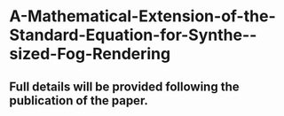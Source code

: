 # A-Mathematical-Extension-of-the-Standard-Equation-for-Synthe--sized-Fog-Rendering
## Full details will be provided following the publication of the paper.
